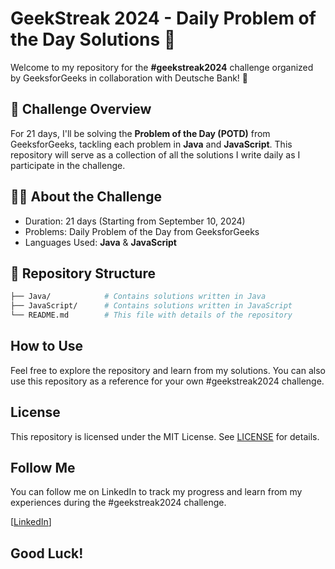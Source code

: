 # GeekStreak 2024 - Daily Problem of the Day Solutions 🚀

Welcome to my repository for the **#geekstreak2024** challenge organized by GeeksforGeeks in collaboration with Deutsche Bank! 🎉

## 🏁 Challenge Overview

For 21 days, I'll be solving the **Problem of the Day (POTD)** from GeeksforGeeks, tackling each problem in **Java** and **JavaScript**. This repository will serve as a collection of all the solutions I write daily as I participate in the challenge.

## 🧑‍💻 About the Challenge

- Duration: 21 days (Starting from September 10, 2024)
- Problems: Daily Problem of the Day from GeeksforGeeks
- Languages Used: **Java** & **JavaScript**

## 📁 Repository Structure

```bash
├── Java/            # Contains solutions written in Java
├── JavaScript/      # Contains solutions written in JavaScript
└── README.md        # This file with details of the repository
```

## How to Use

Feel free to explore the repository and learn from my solutions. You can also use this repository as a reference for your own #geekstreak2024 challenge.

## License

This repository is licensed under the MIT License. See [LICENSE](LICENSE) for details.

## Follow Me

You can follow me on LinkedIn to track my progress and learn from my experiences during the #geekstreak2024 challenge.

[[LinkedIn](https://www.linkedin.com/in/yash-wasankar-842886219/)]

## Good Luck!